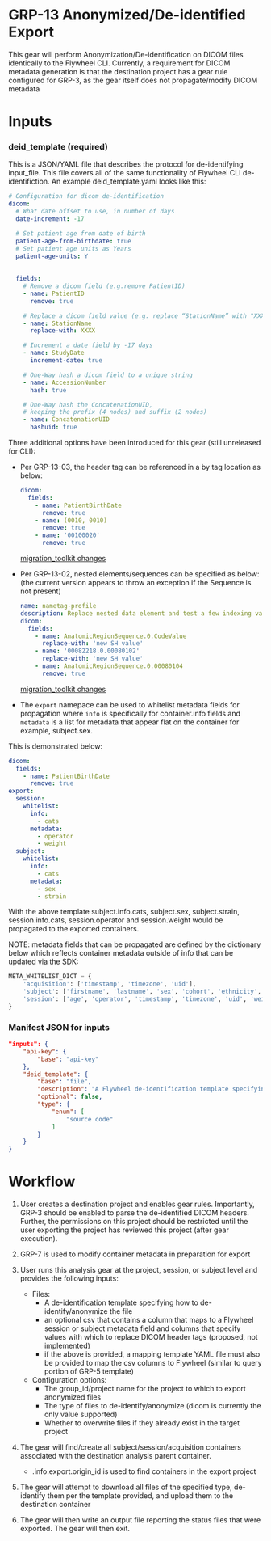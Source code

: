# GRP-13 Anonymized/De-identified Export
This gear will perform Anonymization/De-identification on DICOM files
identically to the Flywheel CLI. Currently, a requirement for DICOM 
metadata generation is that the destination project has a gear rule 
configured for GRP-3, as the gear itself does not propagate/modify 
DICOM metadata

# Inputs 
### deid_template (required)
This is a JSON/YAML file that describes the protocol for de-identifying
input_file. This file covers all of the same functionality of Flywheel
CLI de-identifiction.
An example deid_template.yaml looks like this:

``` yaml
# Configuration for dicom de-identification 
dicom:
  # What date offset to use, in number of days
  date-increment: -17

  # Set patient age from date of birth
  patient-age-from-birthdate: true
  # Set patient age units as Years
  patient-age-units: Y
   
 
  fields:
    # Remove a dicom field (e.g.remove PatientID)
    - name: PatientID
      remove: true

    # Replace a dicom field value (e.g. replace “StationName” with "XXXX")
    - name: StationName
      replace-with: XXXX

    # Increment a date field by -17 days
    - name: StudyDate
      increment-date: true

    # One-Way hash a dicom field to a unique string
    - name: AccessionNumber
      hash: true

    # One-Way hash the ConcatenationUID, 
    # keeping the prefix (4 nodes) and suffix (2 nodes)
    - name: ConcatenationUID
      hashuid: true
```

Three additional options have been introduced for this gear 
(still unreleased for CLI):

* Per GRP-13-03, the header tag can be referenced in a by tag location 
as below:

    ```yaml
    dicom:
      fields:
        - name: PatientBirthDate
          remove: true
        - name: (0010, 0010)
          remove: true
        - name: '00100020'
          remove: true
    ```
    
    [migration_toolkit changes](https://gitlab.com/flywheel-io/public/migration-toolkit/merge_requests/39)
   
    
* Per GRP-13-02, nested elements/sequences can be specified as below:
(the current version appears to throw an exception if the Sequence 
is not present)

    ``` yaml
    name: nametag-profile
    description: Replace nested data element and test a few indexing variants
    dicom:
      fields:
        - name: AnatomicRegionSequence.0.CodeValue
          replace-with: 'new SH value'
        - name: '00082218.0.00080102'
          replace-with: 'new SH value'
        - name: AnatomicRegionSequence.0.00080104
          remove: true
    
    ```
    [migration_toolkit changes](https://gitlab.com/flywheel-io/public/migration-toolkit/merge_requests/40/diffs) 

* The `export` namepace can be used to whitelist metadata fields for 
propagation where `info` is specifically for container.info fields and 
`metadata` is a list for metadata that appear flat on the container 
for example, subject.sex. 

This is demonstrated below:
``` yaml
dicom:
  fields:
    - name: PatientBirthDate
      remove: true
export:
  session:
    whitelist:
      info:
        - cats
      metadata:
        - operator
        - weight
  subject:
    whitelist:
      info:
        - cats
      metadata:
        - sex
        - strain
```
With the above template subject.info.cats, subject.sex, subject.strain,
session.info.cats, session.operator and session.weight would be 
propagated to the exported containers.

NOTE: metadata fields that can be propagated are defined by the dictionary
below which reflects container metadata outside of info that can be 
updated via the SDK:

``` python
META_WHITELIST_DICT = {
    'acquisition': ['timestamp', 'timezone', 'uid'],
    'subject': ['firstname', 'lastname', 'sex', 'cohort', 'ethnicity', 'race', 'species', 'strain'],
    'session': ['age', 'operator', 'timestamp', 'timezone', 'uid', 'weight']
}
```
### Manifest JSON for inputs
``` json
"inputs": {
    "api-key": {
        "base": "api-key"
    },
    "deid_template": {
        "base": "file",
        "description": "A Flywheel de-identification template specifying the de-identification actions to perform on input_file",
        "optional": false,
        "type": {
            "enum": [
                "source code"
            ]
        }
    }
}
```
# Workflow

1. User creates a destination project and enables gear rules. Importantly, 
GRP-3 should be enabled to parse the de-identified DICOM headers. Further,
the permissions on this project should be restricted until the user
exporting the project has reviewed this project (after gear execution).
1. GRP-7 is used to modify container metadata in preparation for export
1. User runs this analysis gear at the project, session, or subject
level and provides the following inputs:
    * Files:
        * A de-identification template specifying how to 
        de-identify/anonymize the file
        * an optional csv that contains a column that maps to a 
        Flywheel session or subject metadata field and columns that 
        specify values with which to replace DICOM header tags 
        (proposed, not implemented)
        * if the above is provided, a mapping template YAML file must 
        also be provided to map the csv columns to Flywheel (similar to 
        query portion of GRP-5 template)
    * Configuration options:
        * The group_id/project name for the project to which to export 
        anonymized files 
        * The type of files to de-identify/anonymize 
        (dicom is currently the only value supported)
        * Whether to overwrite files if they already exist in the target
        project
        
1. The gear will find/create all subject/session/acquisition containers 
associated with the destination analysis parent container. 
    * <container>.info.export.origin_id is used to find containers in 
    the export project
1. The gear will attempt to download all files of the specified type, 
de-identify them per the template provided, and upload them to the 
destination container

1. The  gear will then write an output file reporting the status files 
that were exported. The gear will then exit.







